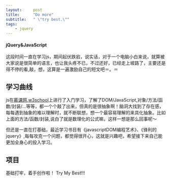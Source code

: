 ```yaml
---
layout:     post
title:      "Do more"
subtitle:   " \"try best.\""
tags:
    - jquery 
---
```


#### jQuery&JavaScript

这段时间一直在学习js，期间起伏跌宕，说实话，对于一个电脑小白来说，就算被大家说是很简单的语言，也让我头疼不已，不过还好，已经走上坡路了，主要还是得不停的看,敲，想，这算是一遍激励自己的短文吧＝。＝

## 学习曲线

js在[慕课网](http://www.imooc.com/),[w3school](http://www.w3school.com.cn/)上进行了入门学习，了解了DOM/JavaScript,对象/方法/函数/封装/...等等，都一个个敲了出来，但真的是很抽象啊！脑洞大找到了存在感，每每遇到抽象的难以理解时，就不断联想，想一个最容易理解的来具化抽象。比如上面的方法/函数/封装,说白了就是数理化的公式嘛，这样一想是那么回事呢～

但还是一直在打基础，最近学习书目有《javascriptDOM编程艺术》、《锋利的jquery》,每每攻克一个问题，都觉得很开心，这就是兴趣吧，希望接下来自己能更加全身心的投入学习。

## 项目
基础打牢，着手创作啦！
Try My Best!!!



